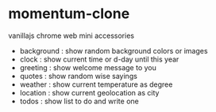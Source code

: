 # momentum-clone

vanillajs chrome web mini accessories

-   background : show random background colors or images
-   clock : show current time or d-day until this year
-   greeting : show welcome message to you
-   quotes : show random wise sayings
-   weather : show current temperature as degree
-   location : show current geolocation as city
-   todos : show list to do and write one
